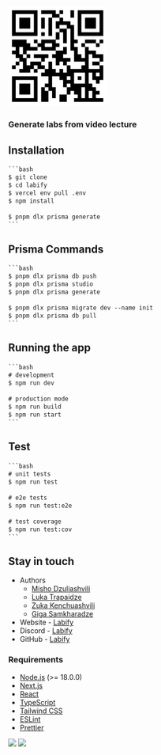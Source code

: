 ## [<img width="200" src="./qr.png">](https://labify-delta.vercel.app/)

### Generate labs from video lecture

## Installation

    ```bash
    $ git clone
    $ cd labify
    $ vercel env pull .env
    $ npm install

    $ pnpm dlx prisma generate
    ```

## Prisma Commands

    ```bash
    $ pnpm dlx prisma db push
    $ pnpm dlx prisma studio
    $ pnpm dlx prisma generate

    $ pnpm dlx prisma migrate dev --name init
    $ pnpm dlx prisma db pull
    ```

## Running the app

    ```bash
    # development
    $ npm run dev

    # production mode
    $ npm run build
    $ npm run start
    ```

## Test

    ```bash
    # unit tests
    $ npm run test

    # e2e tests
    $ npm run test:e2e

    # test coverage
    $ npm run test:cov
    ```

## Stay in touch

- Authors
  - [Misho Dzuliashvili](https://github.com/LabifyGe/labify)
  - [Luka Trapaidze](https://github.com/LabifyGe/labify)
  - [Zuka Kenchuashvili](https://github.com/LabifyGe/labify)
  - [Giga Samkharadze](https://github.com/LabifyGe/labify)
- Website - [Labify](https://labify-delta.vercel.app/)
- Discord - [Labify](https://discord.gg/RKZRFXMsCt)
- GitHub - [Labify](https://github.com/LabifyGe/labify)

### Requirements

- [Node.js](https://nodejs.org/en/) (>= 18.0.0)
  <!-- - [Docker](https://www.docker.com/) -->
  <!-- - [Docker Compose](https://docs.docker.com/compose/) -->
- [Next.js](https://nextjs.org/)
- [React](https://reactjs.org/)
- [TypeScript](https://www.typescriptlang.org/)
- [Tailwind CSS](https://tailwindcss.com/)
- [ESLint](https://eslint.org/)
- [Prettier](https://prettier.io/)

<!-- ### License -->

<!-- Labify is [MIT licensed](). -->

<a href="https://www.patreon.com/"><img width="20" src="https://upload.wikimedia.org/wikipedia/commons/9/94/Patreon_logo.svg?avatarHeight=36&width=60"></a>
<a href="https://www.paypal.me/"><img src="https://img.shields.io/badge/Donate-PayPal-blue.svg"></a>
